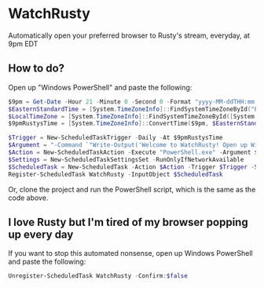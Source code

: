 # WatchRusty

Automatically open your preferred browser to Rusty's stream, everyday, at 9pm EDT

## How to do?

Open up "Windows PowerShell" and paste the following:

```PowerShell
$9pm = Get-Date -Hour 21 -Minute 0 -Second 0 -Format "yyyy-MM-ddTHH:mm:ss"
$EasternStandardTime = [System.TimeZoneInfo]::FindSystemTimeZoneById("Eastern Standard Time")
$LocalTimeZone = [System.TimeZoneInfo]::FindSystemTimeZoneById([System.TimeZone]::CurrentTimeZone.StandardName)
$9pmRustysTime = [System.TimeZoneInfo]::ConvertTime($9pm, $EasternStandardTime, $LocalTimeZone)

$Trigger = New-ScheduledTaskTrigger -Daily -At $9pmRustysTime
$Argument = "-Command `"Write-Output('Welcome to WatchRusty! Open up Windows PowerShell and paste the following to remove this scheduled task: Unregister-ScheduledTask WatchRusty -Confirm:`$false'); Explorer 'https://www.twitch.tv/rusty_neal'; Read-Host -Prompt 'Press any key to exit...'`""
$Action = New-ScheduledTaskAction -Execute "PowerShell.exe" -Argument $Argument
$Settings = New-ScheduledTaskSettingsSet -RunOnlyIfNetworkAvailable
$ScheduledTask = New-ScheduledTask -Action $Action -Trigger $Trigger -Settings $Settings
Register-ScheduledTask WatchRusty -InputObject $ScheduledTask
```

Or, clone the project and run the PowerShell script, which is the same as the code above.

## I love Rusty but I'm tired of my browser popping up every day

If you want to stop this automated nonsense, open up Windows PowerShell and paste the following:

```PowerShell
Unregister-ScheduledTask WatchRusty -Confirm:$false
```
